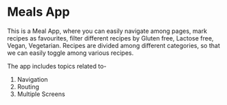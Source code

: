 # Meals App

This is a Meal App, where you can easily navigate among pages, 
mark recipes as favourites, filter different recipes by Gluten free, Lactose free, Vegan, Vegetarian.
Recipes are divided among different categories, so that we can easily toggle among various recipes.


The app includes topics related to-
1. Navigation
2. Routing
3. Multiple Screens

